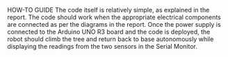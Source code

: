 HOW-TO GUIDE
The code itself is relatively simple, as explained in the report. The code should work when the appropriate electrical components are connected as per the diagrams in the report. Once the power supply is connected to the Arduino UNO R3 board and the code is deployed, the robot should climb the tree and return back to base autonomously while displaying the readings from the two sensors in the Serial Monitor.
